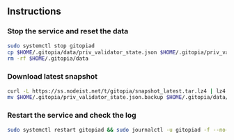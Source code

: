 ## Instructions

### Stop the service and reset the data

```bash
sudo systemctl stop gitopiad
cp $HOME/.gitopia/data/priv_validator_state.json $HOME/.gitopia/priv_validator_state.json.backup
rm -rf $HOME/.gitopia/data
```

### Download latest snapshot

```bash
curl -L https://ss.nodeist.net/t/gitopia/snapshot_latest.tar.lz4 | lz4 -dc - | tar -xf - -C $HOME/.gitopia --strip-components 2
mv $HOME/.gitopia/priv_validator_state.json.backup $HOME/.gitopia/data/priv_validator_state.json
```

### Restart the service and check the log

```bash
sudo systemctl restart gitopiad && sudo journalctl -u gitopiad -f --no-hostname -o cat
```
